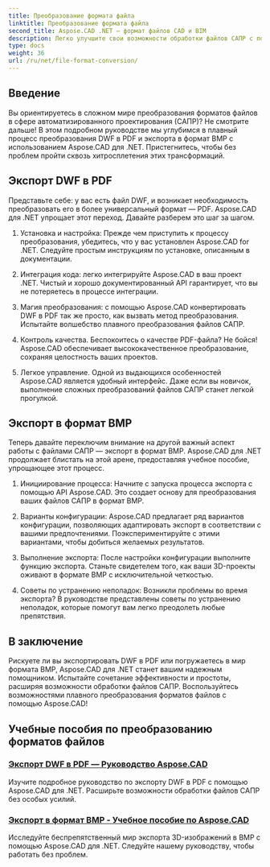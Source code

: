 ```yaml
---
title: Преобразование формата файла
linktitle: Преобразование формата файла
second_title: Aspose.CAD .NET — формат файлов CAD и BIM
description: Легко улучшите свои возможности обработки файлов САПР с помощью Aspose.CAD для .NET. Ознакомьтесь с учебными пособиями по экспорту DWF в PDF и экспорту 3D-изображений в формат BMP.
type: docs
weight: 36
url: /ru/net/file-format-conversion/
---
```


## Введение

Вы ориентируетесь в сложном мире преобразования форматов файлов в сфере автоматизированного проектирования (САПР)? Не смотрите дальше! В этом подробном руководстве мы углубимся в плавный процесс преобразования DWF в PDF и экспорта в формат BMP с использованием Aspose.CAD для .NET. Пристегнитесь, чтобы без проблем пройти сквозь хитросплетения этих трансформаций.

## Экспорт DWF в PDF

Представьте себе: у вас есть файл DWF, и возникает необходимость преобразовать его в более универсальный формат — PDF. Aspose.CAD для .NET упрощает этот переход. Давайте разберем это шаг за шагом.

1. Установка и настройка: Прежде чем приступить к процессу преобразования, убедитесь, что у вас установлен Aspose.CAD for .NET. Следуйте простым инструкциям по установке, описанным в документации.

2. Интеграция кода: легко интегрируйте Aspose.CAD в ваш проект .NET. Чистый и хорошо документированный API гарантирует, что вы не потеряетесь в процессе интеграции.

3. Магия преобразования: с помощью Aspose.CAD конвертировать DWF в PDF так же просто, как вызвать метод преобразования. Испытайте волшебство плавного преобразования файлов САПР.

4. Контроль качества. Беспокоитесь о качестве PDF-файла? Не бойся! Aspose.CAD обеспечивает высококачественное преобразование, сохраняя целостность ваших проектов.

5. Легкое управление. Одной из выдающихся особенностей Aspose.CAD является удобный интерфейс. Даже если вы новичок, выполнение сложных преобразований файлов САПР станет легкой прогулкой.

## Экспорт в формат BMP

Теперь давайте переключим внимание на другой важный аспект работы с файлами САПР — экспорт в формат BMP. Aspose.CAD для .NET продолжает блистать на этой арене, предоставляя учебное пособие, упрощающее этот процесс.

1. Инициирование процесса: Начните с запуска процесса экспорта с помощью API Aspose.CAD. Это создает основу для преобразования ваших файлов САПР в формат BMP.

2. Варианты конфигурации: Aspose.CAD предлагает ряд вариантов конфигурации, позволяющих адаптировать экспорт в соответствии с вашими предпочтениями. Поэкспериментируйте с этими вариантами, чтобы добиться желаемых результатов.

3. Выполнение экспорта: После настройки конфигурации выполните функцию экспорта. Станьте свидетелем того, как ваши 3D-проекты оживают в формате BMP с исключительной четкостью.

4. Советы по устранению неполадок: Возникли проблемы во время экспорта? В руководстве представлены советы по устранению неполадок, которые помогут вам легко преодолеть любые препятствия.

## В заключение

Рискуете ли вы экспортировать DWF в PDF или погружаетесь в мир формата BMP, Aspose.CAD для .NET станет вашим надежным помощником. Испытайте сочетание эффективности и простоты, расширяя возможности обработки файлов САПР. Воспользуйтесь возможностями плавного преобразования форматов файлов с помощью Aspose.CAD!
## Учебные пособия по преобразованию форматов файлов
### [Экспорт DWF в PDF — Руководство Aspose.CAD](./exporting-dwf-to-pdf/)
Изучите подробное руководство по экспорту DWF в PDF с помощью Aspose.CAD для .NET. Расширьте возможности обработки файлов САПР без особых усилий.
### [Экспорт в формат BMP - Учебное пособие по Aspose.CAD](./exporting-to-bmp-format/)
Исследуйте беспрепятственный мир экспорта 3D-изображений в BMP с помощью Aspose.CAD для .NET. Следуйте нашему руководству, чтобы работать без проблем.